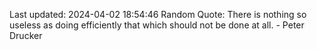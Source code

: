 Last updated: 2024-04-02 18:54:46
Random Quote: There is nothing so useless as doing efficiently that which should not be done at all. - Peter Drucker